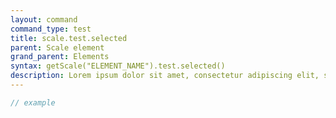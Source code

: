 ```yaml
---
layout: command
command_type: test
title: scale.test.selected
parent: Scale element
grand_parent: Elements
syntax: getScale("ELEMENT_NAME").test.selected()
description: Lorem ipsum dolor sit amet, consectetur adipiscing elit, sed do eiusmod tempor incididunt ut labore et dolore magna aliqua. Ut enim ad minim veniam, quis nostrud exercitation ullamco laboris nisi ut aliquip ex ea commodo consequat.
---
```


```javascript
// example
```